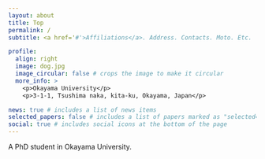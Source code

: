 ```yaml
---
layout: about
title: Top
permalink: /
subtitle: <a href='#'>Affiliations</a>. Address. Contacts. Moto. Etc.

profile:
  align: right
  image: dog.jpg
  image_circular: false # crops the image to make it circular
  more_info: >
    <p>Okayama University</p>
    <p>3-1-1, Tsushima naka, kita-ku, Okayama, Japan</p>

news: true # includes a list of news items
selected_papers: false # includes a list of papers marked as "selected={true}"
social: true # includes social icons at the bottom of the page
---
```


A PhD student in Okayama University.
